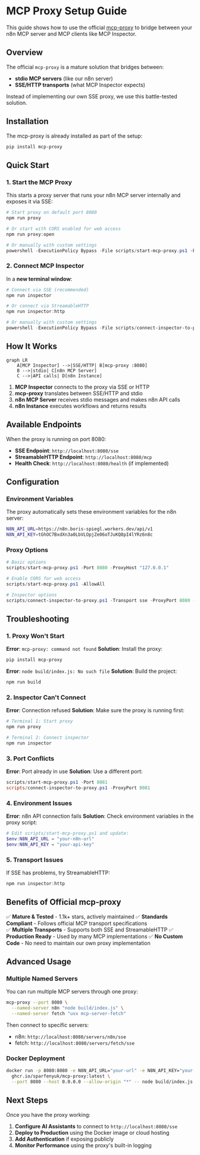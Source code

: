 # MCP Proxy Setup Guide

This guide shows how to use the official [mcp-proxy](https://github.com/sparfenyuk/mcp-proxy) to bridge between your n8n MCP server and MCP clients like MCP Inspector.

## Overview

The official `mcp-proxy` is a mature solution that bridges between:
- **stdio MCP servers** (like our n8n server)
- **SSE/HTTP transports** (what MCP Inspector expects)

Instead of implementing our own SSE proxy, we use this battle-tested solution.

## Installation

The mcp-proxy is already installed as part of the setup:

```bash
pip install mcp-proxy
```

## Quick Start

### 1. Start the MCP Proxy

This starts a proxy server that runs your n8n MCP server internally and exposes it via SSE:

```powershell
# Start proxy on default port 8080
npm run proxy

# Or start with CORS enabled for web access
npm run proxy:open

# Or manually with custom settings
powershell -ExecutionPolicy Bypass -File scripts/start-mcp-proxy.ps1 -Port 8081 -AllowAll
```

### 2. Connect MCP Inspector

In a **new terminal window**:

```powershell
# Connect via SSE (recommended)
npm run inspector

# Or connect via StreamableHTTP
npm run inspector:http

# Or manually with custom settings
powershell -ExecutionPolicy Bypass -File scripts/connect-inspector-to-proxy.ps1 -Transport sse -ProxyPort 8080
```

## How It Works

```mermaid
graph LR
    A[MCP Inspector] -->|SSE/HTTP| B[mcp-proxy :8080]
    B -->|stdio| C[n8n MCP Server]
    C -->|API calls| D[n8n Instance]
```

1. **MCP Inspector** connects to the proxy via SSE or HTTP
2. **mcp-proxy** translates between SSE/HTTP and stdio
3. **n8n MCP Server** receives stdio messages and makes n8n API calls
4. **n8n Instance** executes workflows and returns results

## Available Endpoints

When the proxy is running on port 8080:

- **SSE Endpoint**: `http://localhost:8080/sse`
- **StreamableHTTP Endpoint**: `http://localhost:8080/mcp`
- **Health Check**: `http://localhost:8080/health` (if implemented)

## Configuration

### Environment Variables

The proxy automatically sets these environment variables for the n8n server:

```bash
N8N_API_URL=https://n8n.boris-spiegl.workers.dev/api/v1
N8N_API_KEY=tGhOC7BxdXn3a0LbVLOpjZe06oTJuKQ8pI4lYRz6n8c
```

### Proxy Options

```powershell
# Basic options
scripts/start-mcp-proxy.ps1 -Port 8080 -ProxyHost "127.0.0.1"

# Enable CORS for web access
scripts/start-mcp-proxy.ps1 -AllowAll

# Inspector options
scripts/connect-inspector-to-proxy.ps1 -Transport sse -ProxyPort 8080 -InspectorPort 8276
```

## Troubleshooting

### 1. Proxy Won't Start

**Error**: `mcp-proxy: command not found`
**Solution**: Install the proxy:
```bash
pip install mcp-proxy
```

**Error**: `node build/index.js: No such file`
**Solution**: Build the project:
```bash
npm run build
```

### 2. Inspector Can't Connect

**Error**: Connection refused
**Solution**: Make sure the proxy is running first:
```powershell
# Terminal 1: Start proxy
npm run proxy

# Terminal 2: Connect inspector
npm run inspector
```

### 3. Port Conflicts

**Error**: Port already in use
**Solution**: Use a different port:
```powershell
scripts/start-mcp-proxy.ps1 -Port 8081
scripts/connect-inspector-to-proxy.ps1 -ProxyPort 8081
```

### 4. Environment Issues

**Error**: n8n API connection fails
**Solution**: Check environment variables in the proxy script:
```powershell
# Edit scripts/start-mcp-proxy.ps1 and update:
$env:N8N_API_URL = "your-n8n-url"
$env:N8N_API_KEY = "your-api-key"
```

### 5. Transport Issues

If SSE has problems, try StreamableHTTP:
```powershell
npm run inspector:http
```

## Benefits of Official mcp-proxy

✅ **Mature & Tested** - 1.1k+ stars, actively maintained
✅ **Standards Compliant** - Follows official MCP transport specifications  
✅ **Multiple Transports** - Supports both SSE and StreamableHTTP
✅ **Production Ready** - Used by many MCP implementations
✅ **No Custom Code** - No need to maintain our own proxy implementation

## Advanced Usage

### Multiple Named Servers

You can run multiple MCP servers through one proxy:

```bash
mcp-proxy --port 8080 \
  --named-server n8n "node build/index.js" \
  --named-server fetch "uvx mcp-server-fetch"
```

Then connect to specific servers:
- n8n: `http://localhost:8080/servers/n8n/sse`
- fetch: `http://localhost:8080/servers/fetch/sse`

### Docker Deployment

```bash
docker run -p 8080:8080 -e N8N_API_URL="your-url" -e N8N_API_KEY="your-key" \
  ghcr.io/sparfenyuk/mcp-proxy:latest \
  --port 8080 --host 0.0.0.0 --allow-origin "*" -- node build/index.js
```

## Next Steps

Once you have the proxy working:

1. **Configure AI Assistants** to connect to `http://localhost:8080/sse`
2. **Deploy to Production** using the Docker image or cloud hosting
3. **Add Authentication** if exposing publicly
4. **Monitor Performance** using the proxy's built-in logging 